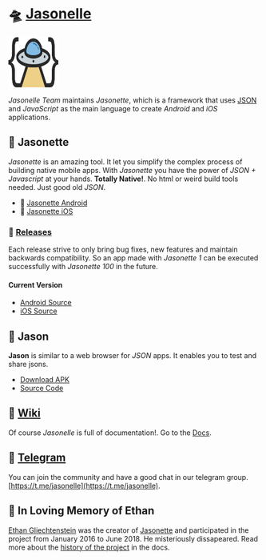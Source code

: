 # 🛸 [Jasonelle](https://jasonelle.com)

<img src="https://raw.githubusercontent.com/jasonelle/jasonelle.github.io/main/jasonelle.png" width="100" height="100">

*Jasonelle Team* maintains *Jasonette*, which is a framework that uses [JSON](https://www.json.org/) and _JavaScript_ as the main language to create *Android* and *iOS* applications.

## 📱 Jasonette

*Jasonette* is an amazing tool. It let you simplify the complex process of
building native mobile apps. With *Jasonette* you have the power of *JSON + Javascript*
at your hands. **Totally Native!**. No html or weird build tools needed. Just
good old *JSON*.

- 🤖 [Jasonette Android](https://github.com/jasonelle/jasonette-android)
- 🍎 [Jasonette iOS](https://github.com/jasonelle/jasonette-ios)

### 📅 [Releases](https://github.com/jasonelle/jasonelle/wiki/Releases)

Each release strive to only bring bug fixes, new features and maintain backwards compatibility. So an app made
with *Jasonette 1* can be executed successfully with *Jasonette 100* in the future.

#### Current Version

- [Android Source](https://github.com/jasonelle/jasonette-android/tree/develop)
- [iOS Source](https://github.com/jasonelle/jasonette-ios/tree/develop)

## 🌟 Jason

**Jason** is similar to a web browser for _JSON_ apps. It enables you to test and share
jsons.

- [Download APK](https://github.com/jasonelle/jasonelle/releases)
- [Source Code](https://github.com/jasonelle/docs/tree/develop/examples/jasonette/apps/jason-app)

## 📝 [Wiki](https://github.com/jasonelle/jasonelle/wiki)

Of course *Jasonelle* is full of documentation!. Go to the [Docs](https://github.com/jasonelle/jasonelle/wiki).

## 💬 [Telegram](https://t.me/jasonelle)

You can join the community and have a good chat in our telegram group.
[https://t.me/jasonelle](https://t.me/jasonelle).

## 💌 In Loving Memory of Ethan

[Ethan Gliechtenstein](https://github.com/gliechtenstein) was the creator of [Jasonette](https://github.com/jasonette) and participated in the project from January 2016 to June 2018. He misteriously
dissapeared. Read more about the [history of the project](https://github.com/jasonelle/jasonelle/wiki/History) in the docs.